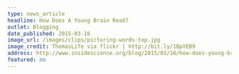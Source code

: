```yaml
---
type: news_article
headline: How Does A Young Brain Read?
outlet: Blogging
date_published: 2015-03-16
image_url: /images/clips/picturing-words-top.jpg
image_credit: ThomasLife via flickr | http://bit.ly/1BpVEB9
address: http://www.insidescience.org/blog/2015/03/16/how-does-young-brain-read
featured: no
---
```

